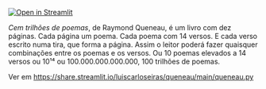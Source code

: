 [![Open in Streamlit](https://static.streamlit.io/badges/streamlit_badge_black_white.svg)](https://share.streamlit.io/luiscarloseiras/queneau/main/queneau.py)

*Cem trilhões de poemas*, de Raymond Queneau, é um livro com dez páginas. Cada página um poema. Cada poema com 14 versos. E cada verso escrito numa tira, que forma a página. Assim o leitor poderá fazer quaisquer combinações entre os poemas e os versos. Ou 10 poemas elevados a 14 versos ou 10¹⁴ ou 100.000.000.000.000, 100 trilhões de poemas.

Ver em https://share.streamlit.io/luiscarloseiras/queneau/main/queneau.py
